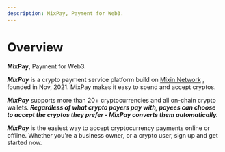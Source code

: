 ```yaml
---
description: MixPay, Payment for Web3.
---
```


# Overview

**MixPay**, Payment for Web3.

_**MixPay**_ is a crypto payment service platform build on [Mixin Network](https://mixin.one) , founded in Nov, 2021. MixPay makes it easy to spend and accept cryptos.

_**MixPay**_ supports more than 20+ cryptocurrencies and all on-chain crypto wallets. _**Regardless of what crypto payers pay with, payees can choose to accept the cryptos they prefer - MixPay converts them automatically.**_

_**MixPay**_ is the easiest way to accept cryptocurrency payments online or offline. Whether you're a business owner, or a crypto user, sign up and get started now.